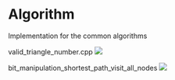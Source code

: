 # Algorithm
Implementation for the common algorithms

valid_triangle_number.cpp
![](https://assets.leetcode.com/users/images/494bd84a-a716-41d9-9d21-cee1a4cb1df5_1626399365.2078004.png)

bit_manipulation_shortest_path_visit_all_nodes
![](https://github.com/duyenhole/Algorithm/blob/main/bit_manipulation_shortest_path_visit_all_nodes.PNG)

